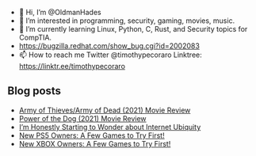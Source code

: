 - 👋 Hi, I’m @OldmanHades
- 👀 I’m interested in programming, security, gaming, movies, music.
- 🌱 I’m currently learning Linux, Python, C, Rust, and Security topics for CompTIA.
- https://bugzilla.redhat.com/show_bug.cgi?id=2002083
- 📫 How to reach me Twitter @timothypecoraro
Linktree: https://linktr.ee/timothypecoraro

## Blog posts
<!-- BLOG-POST-LIST:START -->
- [Army of Thieves/Army of Dead &lpar;2021&rpar; Movie Review](https://medium.com/@timothypecoraro/army-of-thieves-army-of-dead-2021-movie-review-e771c93acde2?source=rss-5097f5c9b801------2)
- [Power of the Dog &lpar;2021&rpar; Movie Review](https://medium.com/@timothypecoraro/power-of-the-dog-2021-movie-review-9e83ffd5fe7b?source=rss-5097f5c9b801------2)
- [I’m Honestly Starting to Wonder about Internet Ubiquity](https://medium.com/@timothypecoraro/im-honestly-starting-to-wonder-about-internet-ubiquity-7c58cd1e9eae?source=rss-5097f5c9b801------2)
- [New PS5 Owners: A Few Games to Try First!](https://medium.com/@timothypecoraro/new-ps5-owners-a-few-games-to-try-first-c1795bc588e2?source=rss-5097f5c9b801------2)
- [New XBOX Owners: A Few Games to Try First!](https://medium.com/@timothypecoraro/new-xbox-owners-a-few-games-to-try-first-264f6dc4ccd8?source=rss-5097f5c9b801------2)
<!-- BLOG-POST-LIST:END -->
